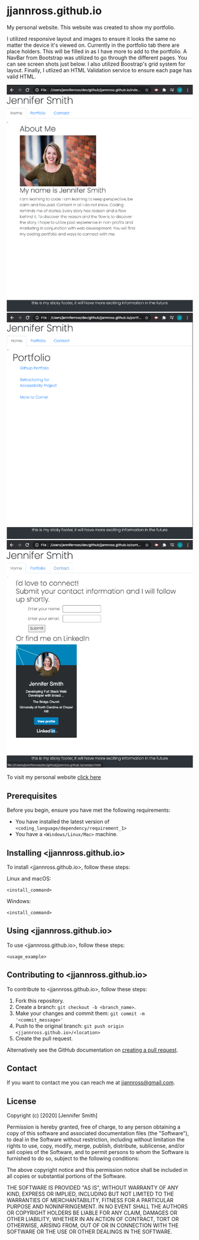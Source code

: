 # jjannross.github.io
My personal website. This website was created to show my portfolio. 

I utilized responsive layout and images to ensure it looks the same no matter the device it's viewed on. Currently in the portfolio tab there are place holders. This will be filled in as I have more to add to the portfolio. A NavBar from Bootstrap was utilized to go through the different pages. You can see screen shots just below. I also utilized Boostrap's grid system for layout. Finally, I utlized an HTML Validation service to ensure each page has valid HTML. 

![index](images/index.png)
![portfolio](images/portfolio.png)
![contact](images/contact.png)

To visit my personal website [click here](https://jjannross.github.io/)

## Prerequisites

Before you begin, ensure you have met the following requirements:

* You have installed the latest version of `<coding_language/dependency/requirement_1>`
* You have a `<Windows/Linux/Mac>` machine. 


## Installing <jjannross.github.io>

To install <jjannross.github.io>, follow these steps:

Linux and macOS:
```
<install_command>
```

Windows:
```
<install_command>
```
## Using <jjannross.github.io>

To use <jjannross.github.io>, follow these steps:

```
<usage_example>
```


## Contributing to <jjannross.github.io>
To contribute to <jjannross.github.io>, follow these steps:

1. Fork this repository.
2. Create a branch: `git checkout -b <branch_name>`.
3. Make your changes and commit them: `git commit -m '<commit_message>'`
4. Push to the original branch: `git push origin <jjannross.github.io>/<location>`
5. Create the pull request.

Alternatively see the GitHub documentation on [creating a pull request](https://help.github.com/en/github/collaborating-with-issues-and-pull-requests/creating-a-pull-request).


## Contact

If you want to contact me you can reach me at <jjannross@gmail.com>.


## License
Copyright (c) [2020] [Jennifer Smith]

Permission is hereby granted, free of charge, to any person obtaining a copy
of this software and associated documentation files (the "Software"), to deal
in the Software without restriction, including without limitation the rights
to use, copy, modify, merge, publish, distribute, sublicense, and/or sell
copies of the Software, and to permit persons to whom the Software is
furnished to do so, subject to the following conditions:

The above copyright notice and this permission notice shall be included in all
copies or substantial portions of the Software.

THE SOFTWARE IS PROVIDED "AS IS", WITHOUT WARRANTY OF ANY KIND, EXPRESS OR
IMPLIED, INCLUDING BUT NOT LIMITED TO THE WARRANTIES OF MERCHANTABILITY,
FITNESS FOR A PARTICULAR PURPOSE AND NONINFRINGEMENT. IN NO EVENT SHALL THE
AUTHORS OR COPYRIGHT HOLDERS BE LIABLE FOR ANY CLAIM, DAMAGES OR OTHER
LIABILITY, WHETHER IN AN ACTION OF CONTRACT, TORT OR OTHERWISE, ARISING FROM,
OUT OF OR IN CONNECTION WITH THE SOFTWARE OR THE USE OR OTHER DEALINGS IN THE
SOFTWARE.


